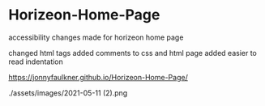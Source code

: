 # Horizeon-Home-Page

accessibility changes made for horizeon home page

changed html tags added comments to css and html page added easier to read indentation

https://jonnyfaulkner.github.io/Horizeon-Home-Page/

./assets/images/2021-05-11 (2).png
